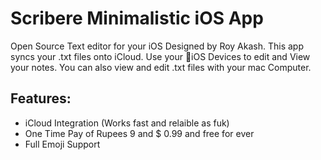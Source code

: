 # Scribere Minimalistic iOS App
Open Source Text editor for your iOS Designed by Roy Akash. This app syncs your .txt files onto iCloud. Use your iOS Devices to edit and View your notes. You can also view and edit .txt files with your mac Computer.

## Features:
- iCloud Integration (Works fast and relaible as fuk)
- One Time Pay of Rupees 9 and $ 0.99 and free for ever
- Full Emoji Support
